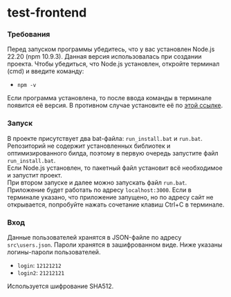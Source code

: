 # test-frontend
### Требования
Перед запуском программы убедитесь, что у вас установлен Node.js 22.20 (npm 10.9.3). Данная версия использовалась при создании проекта. Чтобы убедиться, что Node.js установлен, откройте терминал (cmd) и введите команду:<br>
+ `npm -v`<br>
<!-- end of the list -->
Если программа установлена, то после ввода команды в терминале появится её версия. В противном случае установите её по [этой ссылке](https://nodejs.org/en/download).<br>
### Запуск
В проекте присутствует два bat-файла: `run_install.bat` и `run.bat`.<br>
Репозиторий не содержит установленных библиотек и оптимизированного билда, поэтому в первую очередь запустите файл `run_install.bat`.<br>
Если Node.js установлен, то пакетный файл установит всё необходимое и запустит проект.<br>
При втором запуске и далее можно запускать файл `run.bat`.<br>
Приложение будет работать по адресу `localhost:3000`. Если в терминале указано, что приложение запущено, но по адресу сайт не открывается, попробуйте нажать сочетание клавиш Ctrl+C в терминале.<br>
### Вход
Данные пользователей хранятся в JSON-файле по адресу `src\users.json`. Пароли хранятся в зашифрованном виде. Ниже указаны логины-пароли пользователей.<br>
+ `login`: `12121212`
+ `login2`: `21212121`<br>
<!-- end of the list -->
Используется шифрование SHA512.